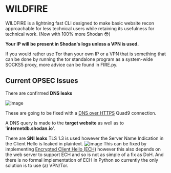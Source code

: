 # WILDFIRE
WILDFIRE is a lightning fast CLI designed to make basic website recon approachable for less technical users while retaining its usefulness for technical work. (Now with 100% more Shodan 😳)

**Your IP will be present in Shodan's logs unless a VPN is used.**

If you would rather use Tor than your own IP or a VPN that is something that can be done by running the tor standalone program as a system-wide SOCKS5 proxy, more advice can be found in FIRE.py.

<h2>Current OPSEC Issues</h2>
There are confirmed <b>DNS leaks</b>

![image](https://github.com/OpenSourceHelperGuy/WILDFIRE/assets/151247917/ea63b23a-ba46-4d36-9696-4cc7c152928b)

These are going to be fixed with a <a href="https://quad9.net/service/service-addresses-and-features#rec">DNS over HTTPS</a> Quad9 connection.

A DNS query is made to the <b>target website</b> as well as to '<b>internetdb.shodan.io</b>'.



There are <b>SNI leaks</b>
TLS 1.3 is used however the Server Name Indication in the Client Hello is leaked in plaintext. ![image](https://github.com/OpenSourceHelperGuy/WILDFIRE/assets/151247917/cf92824a-5bf8-432b-a138-7497ab5ac275)
This can be fixed by implementing <a href="https://en.wikipedia.org/wiki/Server_Name_Indication#Encrypted_Client_Hello">Encrypted Client Hello (ECH)</a> however this also depends on the web server to support ECH and so is not as simple of a fix as DoH. And there is no formal implementation of ECH in Python so currently the only solution is to use (a) VPN/Tor.
